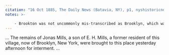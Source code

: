 ```yaml
---
citation: "16 Oct 1885, The Daily News (Batavia, NY), p1, nyshistoricnewspapers.org"
notes: >-

    - Brookton was not uncommonly mis-transcribed as Brooklyn, which was the motivation for changing the name to Brooktondale.
---
```

... The remains of Jonas Mills, a son of E. H. Mills, a former resident of this village, now of Brooklyn, New York, were brought to this place yesterday afternoon for interment. ...

